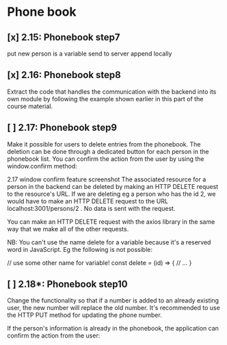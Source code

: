 # Phone book
## [x] 2.15: Phonebook step7
put new person is a variable
send to server
append locally

## [x] 2.16: Phonebook step8
Extract the code that handles the communication with the backend into its own module by following the example shown earlier in this part of the course material.

## [ ] 2.17: Phonebook step9
Make it possible for users to delete entries from the phonebook. The deletion can be done through a dedicated button for each person in the phonebook list. You can confirm the action from the user by using the window.confirm method:

2.17 window confirm feature screenshot
The associated resource for a person in the backend can be deleted by making an HTTP DELETE request to the resource's URL. If we are deleting eg a person who has the id 2, we would have to make an HTTP DELETE request to the URL localhost:3001/persons/2 . No data is sent with the request.

You can make an HTTP DELETE request with the axios library in the same way that we make all of the other requests.

NB: You can't use the name delete for a variable because it's a reserved word in JavaScript. Eg the following is not possible:

// use some other name for variable!
const delete = (id) => {
  // ...
}
## [ ] 2.18*: Phonebook step10
Change the functionality so that if a number is added to an already existing user, the new number will replace the old number. It's recommended to use the HTTP PUT method for updating the phone number.

If the person's information is already in the phonebook, the application can confirm the action from the user:

